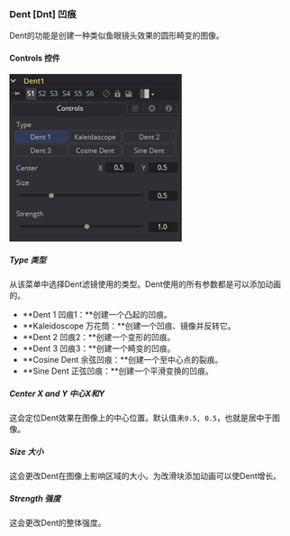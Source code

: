 ### Dent [Dnt] 凹痕

Dent的功能是创建一种类似鱼眼镜头效果的圆形畸变的图像。

#### Controls 控件

![Dnt_Controls](images/Dnt_Controls.png)

##### Type 类型

从该菜单中选择Dent滤镜使用的类型。Dent使用的所有参数都是可以添加动画的。

- **Dent 1 凹痕1：**创建一个凸起的凹痕。
- **Kaleidoscope 万花筒：**创建一个凹痕、镜像并反转它。
- **Dent 2 凹痕2：**创建一个变形的凹痕。
- **Dent 3 凹痕3：**创建一个畸变的凹痕。
- **Cosine Dent 余弦凹痕：**创建一个至中心点的裂痕。
- **Sine Dent 正弦凹痕：**创建一个平滑变换的凹痕。

##### Center X and Y 中心X和Y

这会定位Dent效果在图像上的中心位置。默认值未`0.5, 0.5`，也就是居中于图像。

##### Size 大小

这会更改Dent在图像上影响区域的大小。为改滑块添加动画可以使Dent增长。

##### Strength 强度

这会更改Dent的整体强度。

